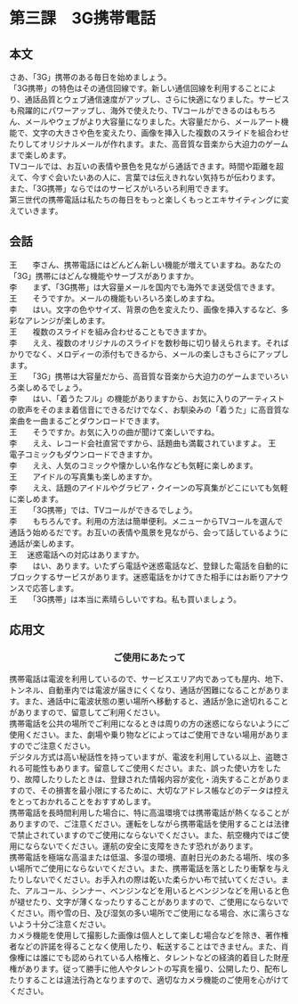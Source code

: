 # 第三課　3G携帯電話
## 本文
さあ、「3G」携帯のある毎日を始めましょう。  
「3G携帯」の特色はその通信回線です。新しい通信回線を利用することにより、通話品質とウェブ通信速度がアップし、さらに快適になりました。サービスも飛躍的にパワーアップし、海外で使えたり、TVコールができるのはもちろん、メールやウェブがより大容量になりました。大容量だから、メールアート機能で、文字の大きさや色を変えたり、画像を挿入した複数のスライドを組合わせたりしてオリジナルメールが作れます。また、高音質な音楽から大迫力のゲームまで楽しめます。  
TVコールでは、お互いの表情や景色を見ながら通話できます。時間や距離を超えて、今すぐ会いたいあの人に、言葉では伝えきれない気持ちが伝わります。  
また、「3G携帯」ならではのサービスがいろいろ利用できます。  
第三世代の携帯電話は私たちの毎日をもっと楽しくもっとエキサイティングに変えていきます。
## 会話
王　　李さん、携帯電話にはどんどん新しい機能が増えていますね。あなたの「3G」携帯にはどんな機能やサーブスがありますか。    
李　　まず、「3G携帯」は大容量メールを国内でも海外でま送受信できます。    
王　　そうですか。メールの機能もいろいろ楽しめますね。     
李　　はい。文字の色やサイズ、背景の色を変えたり、画像を挿入するなど、多彩なアレンジが楽しめます。  
王　　複数のスライドを組み合わせることもできますか。  
李　　ええ、複数のオリジナルのスライドを数秒毎に切り替えられます。そればかりでなく、メロディーの添付もできるから、メールの楽しさもさらにアップします。  
王　　「3G」携帯は大容量だから、高音質な音楽から大迫力のゲームまでいろいろ楽しめるでしょう。  
李　　はい、「着うたフル」の機能がありますから、お気に入りのアーティストの歌声をそのまま着信音にできるだけでなく、お馴染みの「着うた」に高音質な楽曲を一曲まるごとダウンロードできます。  
王　　そうですか。お気に入りの曲が聞けて楽しいですね。  
李　　ええ、レコード会社直営ですから、話題曲も満載されていますよ。
王　　電子コミックもダウンロードできますか。  
李　　ええ、人気のコミックや懐かしい名作なども気軽に楽しめます。  
王　　アイドルの写真集も楽しめますか。  
李　　ええ、話題のアイドルやグラビア・クイーンの写真集がどこにいても気軽に楽しめます。  
王　　「3G携帯」では、TVコールができるでしょう。  
李　　もちろんです。利用の方法は簡単便利。メニューからTVコールを選んで通話う始めるだです。お互いの表情や風景を見ながら、会って話しているように通話が楽しめます。  
王　  迷惑電話への対応はありますか。  
李　　はい、あります。いたずら電話や迷惑電話など、登録した電話を自動的にブロックするサービスがあります。迷惑電話をかけてきた相手にはお断りアナウンスで応答します。  
王　　「3G携帯」は本当に素晴らしいですね。私も買いましょう。
## 応用文
### <center>ご使用にあたって</center>  
携帯電話は電波を利用しているので、サービスエリア内であっても屋内、地下、トンネル、自動車内では電波が届きにくくなり、通話が困難になることがあります。また、通話中に電波状態の悪い場所へ移動すると、通話が急に途切れることがありますので、留意してご利用ください。  
携帯電話を公共の場所でご利用になるときは周りの方の迷惑にならないようにご使用ください。また、劇場や乗り物などによってはご使用できない場用がありますのでご注意ください。  
デジタル方式は高い秘話性を持っていますが、電波を利用している以上、盗聴される可能性もあります。留意してご使用ください。また、誤った使い方をしたり、故障したりしたときは、登録された情報内容が変化・消失することがありますので、その損害を最小限にするために、大切なアドレス帳などのデータは控えをとっておかれることをおすすめします。  
携帯電話を長時間利用した場合に、特に高温環境では携帯電話が熱くなることがありますので、ご注意ください。運転をしながら携帯電話を使用することは法律で禁止されていますのでご使用にならないでください。また、航空機内ではご使用にならないでください。運航の安全に支障をきたす恐れがあります。  
携帯電話を極端な高温または低温、多湿の環境、直射日光のあたる場所、埃の多い場所でご使用にならないでください。また、携帯電話を落としたり衝撃を与えたりしないでください。お手入れの際は乾いた柔らかい布で拭いてください。また、アルコール、シンナー、ベンジンなどを用いるとベンジンなどを用いると色が褪せたり、文字が薄くなったりすることがありますので、ご使用にならないでください。雨や雪の日、及び湿気の多い場所でご使用になる場合、水に濡らさないよう十分ご注意ください。  
カメラ機能を使用して撮影した画像は個人として楽しむ場合などを除き、著作権者などの許諾を得ることなく使用したり、転送することはできません。また、肖像権には誰にでも認められている人格権と、タレントなどの経済的着目した財産権があります。従って勝手に他人やタレントの写真を撮り、公開したり、配布したりすることは違法行為となりますので、適切なカメラ機能のご使用を心がけてください。